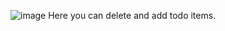 ![image](https://user-images.githubusercontent.com/72144149/230277572-e051f4e8-6c34-443d-a0d8-a6fd8aca7d5c.png)
Here you can delete and add todo items.
